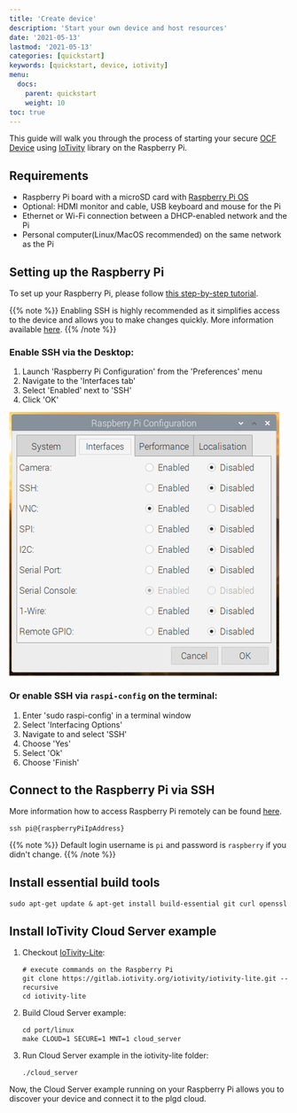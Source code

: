 ```yaml
---
title: 'Create device'
description: 'Start your own device and host resources'
date: '2021-05-13'
lastmod: '2021-05-13'
categories: [quickstart]
keywords: [quickstart, device, iotivity]
menu:
  docs:
    parent: quickstart
    weight: 10
toc: true
---
```

This guide will walk you through the process of starting your secure [OCF Device](https://openconnectivity.org/specs/OCF_Device_Specification_v2.2.3.pdf) using [IoTivity](https://iotivity.org/) library on the Raspberry Pi.

## Requirements
- Raspberry Pi board with a microSD card with [Raspberry Pi OS](https://www.raspberrypi.org/software/operating-systems/#raspberry-pi-os-32-bit)
- Optional: HDMI monitor and cable, USB keyboard and mouse for the Pi
- Ethernet or Wi-Fi connection between a DHCP-enabled network and the Pi
- Personal computer(Linux/MacOS recommended) on the same network as the Pi

## Setting up the Raspberry Pi
To set up your Raspberry Pi, please follow [this step-by-step tutorial](https://projects.raspberrypi.org/en/projects/raspberry-pi-setting-up).
    
{{% note %}}
Enabling SSH is highly recommended as it simplifies access to the device and allows you to make changes quickly. More information available [here](https://www.raspberrypi.org/documentation/remote-access/ssh/README.md).
{{% /note %}}

### Enable SSH via the Desktop:

1. Launch 'Raspberry Pi Configuration' from the 'Preferences' menu
2. Navigate to the 'Interfaces tab'
3. Select 'Enabled' next to 'SSH'
4. Click 'OK'


![Interfaces](/images/quickstart/pi-configuration-interfaces.png)

### Or enable SSH via `raspi-config` on the terminal:

1. Enter 'sudo raspi-config' in a terminal window
2. Select 'Interfacing Options'
3. Navigate to and select 'SSH'
4. Choose 'Yes'
5. Select 'Ok'
6. Choose 'Finish'


## Connect to the Raspberry Pi via SSH
More information how to access Raspberry Pi remotely can be found [here](https://www.raspberrypi.org/documentation/remote-access/ssh/unix.md).

```shell script
ssh pi@{raspberryPiIpAddress}  
```
{{% note %}}
Default login username is `pi` and password is `raspberry` if you didn't change.
{{% /note %}}

## Install essential build tools
```shell script
sudo apt-get update & apt-get install build-essential git curl openssl
```

## Install IoTivity Cloud Server example 
1. Checkout [IoTivity-Lite](https://github.com/iotivity/iotivity-lite):
    ```shell script
    # execute commands on the Raspberry Pi
    git clone https://gitlab.iotivity.org/iotivity/iotivity-lite.git --recursive
    cd iotivity-lite
    ```

2. Build Cloud Server example:
    ```shell script
    cd port/linux
    make CLOUD=1 SECURE=1 MNT=1 cloud_server 
    ```   

3. Run Cloud Server example in the iotivity-lite folder:
    ```shell script
    ./cloud_server 
    ```
    
Now, the Cloud Server example running on your Raspberry Pi allows you to discover your device and connect it to the plgd cloud.
